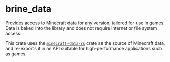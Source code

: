 # brine_data

Provides access to Minecraft data for any version, tailored for use in games.
Data is baked into the library and does not require Internet or file system
access.

This crate uses the
[`minecraft-data-rs`](https://github.com/Trivernis/minecraft-data-rs) crate as
the source of Minecraft data, and re-exports it in an API suitable for
high-performance applications such as games.